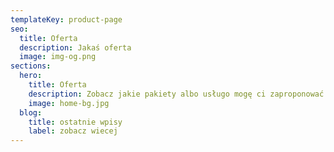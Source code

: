 ```yaml
---
templateKey: product-page
seo:
  title: Oferta
  description: Jakaś oferta
  image: img-og.png
sections:
  hero:
    title: Oferta
    description: Zobacz jakie pakiety albo usługo mogę ci zaproponować
    image: home-bg.jpg
  blog:
    title: ostatnie wpisy
    label: zobacz wiecej
---
```

